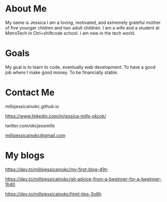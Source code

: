 # About Me

My name is Jessica I am a loving, motivated, and extremely grateful mother of five younger chldren and two adult children.  I am a wife and a student at MetroTech in Ctrl+shiftcode school. 
I am new in the tech world.

# Goals

My goal is to learn to code, eventually web development. To have a good job where I make good money. 
To be financially stable.

# Contact Me

millsjessicainokc.github.io

https://www.linkedin.com/in/jessica-mills-okcok/

twitter.com/okcjessmills

millsjessicainokc@gmail.com

# My blogs

https://dev.to/millsjessicainokc/my-first-blog-49n

https://dev.to/millsjessicainokc/git-advice-from-a-beginner-for-a-beginner-1h40

https://dev.to/millsjessicainokc/html-tips-3o6h
